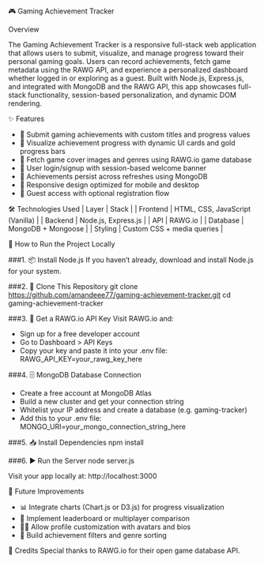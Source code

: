 🎮 Gaming Achievement Tracker


Overview

The Gaming Achievement Tracker is a responsive full-stack web application that allows users to submit, visualize, and manage progress toward their personal gaming goals. Users can record achievements, fetch game metadata using the RAWG API, and experience a personalized dashboard whether logged in or exploring as a guest.
Built with Node.js, Express.js, and integrated with MongoDB and the RAWG API, this app showcases full-stack functionality, session-based personalization, and dynamic DOM rendering.

✨ Features
- 📘 Submit gaming achievements with custom titles and progress values
- 🎨 Visualize achievement progress with dynamic UI cards and gold progress bars
- 🧠 Fetch game cover images and genres using RAWG.io game database
- 👤 User login/signup with session-based welcome banner
- 🔁 Achievements persist across refreshes using MongoDB
- 📱 Responsive design optimized for mobile and desktop
- 🔑 Guest access with optional registration flow

🛠 Technologies Used
| Layer | Stack | 
| Frontend | HTML, CSS, JavaScript (Vanilla) | 
| Backend | Node.js, Express.js | 
| API | RAWG.io | 
| Database | MongoDB + Mongoose | 
| Styling | Custom CSS + media queries | 



🚀 How to Run the Project Locally


###1. 📦 Install Node.js
If you haven’t already, download and install Node.js for your system.


###2. 🧱 Clone This Repository
git clone https://github.com/amandeee77/gaming-achievement-tracker.git
cd gaming-achievement-tracker


###3. 🔑 Get a RAWG.io API Key
Visit RAWG.io and:
- Sign up for a free developer account
- Go to Dashboard > API Keys
- Copy your key and paste it into your .env file:
RAWG_API_KEY=your_rawg_key_here


###4. 🗄️ MongoDB Database Connection
- Create a free account at MongoDB Atlas
- Build a new cluster and get your connection string
- Whitelist your IP address and create a database (e.g. gaming-tracker)
- Add this to your .env file:
MONGO_URI=your_mongo_connection_string_here


###5. 📥 Install Dependencies
npm install


###6. ▶️ Run the Server
node server.js


Visit your app locally at:
http://localhost:3000



📌 Future Improvements
- 📊 Integrate charts (Chart.js or D3.js) for progress visualization
- 🥇 Implement leaderboard or multiplayer comparison
- 🧑‍🎨 Allow profile customization with avatars and bios
- 🎯 Build achievement filters and genre sorting

💛 Credits
Special thanks to RAWG.io for their open game database API.



